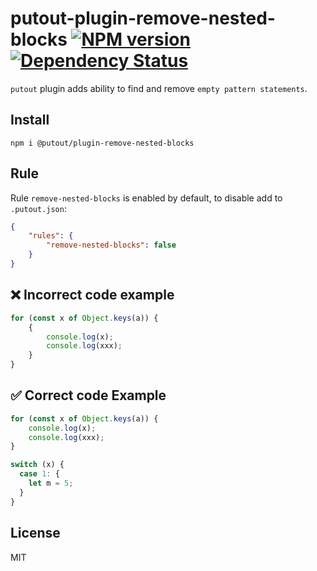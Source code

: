 # putout-plugin-remove-nested-blocks [![NPM version][NPMIMGURL]][NPMURL] [![Dependency Status][DependencyStatusIMGURL]][DependencyStatusURL]

[NPMIMGURL]:                https://img.shields.io/npm/v/@putout/plugin-remove-nested-blocks.svg?style=flat&longCache=true
[NPMURL]:                   https://npmjs.org/package/@putout/plugin-remove-nested-blocks"npm"

[DependencyStatusURL]:      https://david-dm.org/coderaiser/putout?path=packages/plugin-remove-nested-blocks
[DependencyStatusIMGURL]:   https://david-dm.org/coderaiser/putout.svg?path=packages/plugin-remove-nested-blocks

`putout` plugin adds ability to find and remove `empty pattern statements`.

## Install

```
npm i @putout/plugin-remove-nested-blocks
```

## Rule

Rule `remove-nested-blocks` is enabled by default, to disable add to `.putout.json`:

```json
{
    "rules": {
        "remove-nested-blocks": false
    }
}
```

## ❌ Incorrect code example

```js
for (const x of Object.keys(a)) {
    {
        console.log(x);
        console.log(xxx);
    }
}
```

## ✅ Correct code Example

```js
for (const x of Object.keys(a)) {
    console.log(x);
    console.log(xxx);
}

switch (x) {
  case 1: {
    let m = 5;
  }
}
```

## License

MIT

